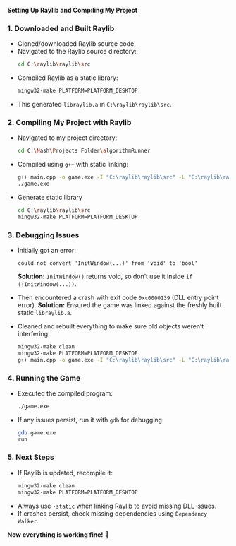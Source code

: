 **Setting Up Raylib and Compiling My Project**

### **1. Downloaded and Built Raylib**
- Cloned/downloaded Raylib source code.
- Navigated to the Raylib source directory:
  ```sh
  cd C:\raylib\raylib\src
  ```
- Compiled Raylib as a static library:
  ```sh
  mingw32-make PLATFORM=PLATFORM_DESKTOP
  ```
- This generated `libraylib.a` in `C:\raylib\raylib\src`.

### **2. Compiling My Project with Raylib**
- Navigated to my project directory:
  ```sh
  cd C:\Nash\Projects Folder\algorithmRunner
  ```
- Compiled using `g++` with static linking:
  ```sh
  g++ main.cpp -o game.exe -I "C:\raylib\raylib\src" -L "C:\raylib\raylib\src" -lraylib -lopengl32 -lgdi32 -lwinmm -static -g
  ./game.exe
  ```
- Generate static library
  ```sh
  cd C:\raylib\raylib\src
  mingw32-make PLATFORM=PLATFORM_DESKTOP
  ```

### **3. Debugging Issues**
- Initially got an error:
  ```
  could not convert 'InitWindow(...)' from 'void' to 'bool'
  ```
  **Solution:** `InitWindow()` returns void, so don’t use it inside `if (!InitWindow(...))`.
  
- Then encountered a crash with exit code `0xc0000139` (DLL entry point error).
  **Solution:** Ensured the game was linked against the freshly built static `libraylib.a`.
  
- Cleaned and rebuilt everything to make sure old objects weren’t interfering:
  ```sh
  mingw32-make clean
  mingw32-make PLATFORM=PLATFORM_DESKTOP
  g++ main.cpp -o game.exe -I "C:\raylib\raylib\src" -L "C:\raylib\raylib\src" -lraylib -lopengl32 -lgdi32 -lwinmm -static -g
  ```

### **4. Running the Game**
- Executed the compiled program:
  ```sh
  ./game.exe
  ```
- If any issues persist, run it with `gdb` for debugging:
  ```sh
  gdb game.exe
  run
  ```

### **5. Next Steps**
- If Raylib is updated, recompile it:
  ```sh
  mingw32-make clean
  mingw32-make PLATFORM=PLATFORM_DESKTOP
  ```
- Always use `-static` when linking Raylib to avoid missing DLL issues.
- If crashes persist, check missing dependencies using `Dependency Walker`.

**Now everything is working fine!** 🚀